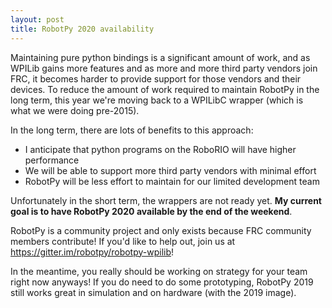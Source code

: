 ```yaml
---
layout: post
title: RobotPy 2020 availability
---
```


Maintaining pure python bindings is a significant amount of work, and as WPILib gains more features and as more and more third party vendors join FRC, it becomes harder to provide support for those vendors and their devices. To reduce the amount of work required to maintain RobotPy in the long term, this year we're moving back to a WPILibC wrapper (which is what we were doing pre-2015).

In the long term, there are lots of benefits to this approach:

* I anticipate that python programs on the RoboRIO will have higher performance
* We will be able to support more third party vendors with minimal effort
* RobotPy will be less effort to maintain for our limited development team

Unfortunately in the short term, the wrappers are not ready yet. **My current goal is to have RobotPy 2020 available by the end of the weekend**.

RobotPy is a community project and only exists because FRC community members contribute! If you'd like to help out, join us at https://gitter.im/robotpy/robotpy-wpilib!

In the meantime, you really should be working on strategy for your team right now anyways! If you do need to do some prototyping, RobotPy 2019 still works great in simulation and on hardware (with the 2019 image).
